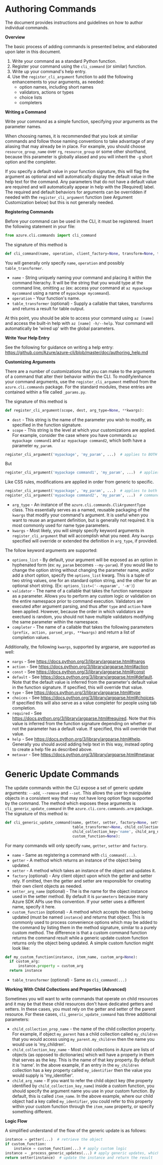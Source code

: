 Authoring Commands
=============================

The document provides instructions and guidelines on how to author individual commands.

**Overview**

The basic process of adding commands is presented below, and elaborated upon later in this document.

1. Write your command as a standard Python function.
2. Register your command using the `cli_command` (or similar) function.
3. Write up your command's help entry.
4. Use the `register_cli_argument` function to add the following enhancements to your arguments, as needed:
    - option names, including short names
    - validators, actions or types
    - choice lists
    - completers

**Writing a Command**

Write your command as a simple function, specifying your arguments as the parameter names.

When choosing names, it is recommended that you look at similiar commands and follow those naming conventions to take advantage of any aliasing that may already be in place. For example, you should choose `resource_group_name` over `rg`, `resource_group` or some other shorthand, because this parameter is globally aliased and you will inherit the `-g` short option and the completer.

If you specify a default value in your function signature, this will flag the argument as optional and will automatically display the default value in the help text for the command. Any parameters that do not have a default value are required and will automatically appear in help with the [Required] label. The required and default behaviors for arguments can be overridden if needed with the `register_cli_argument` function (see Argument Customization below) but this is not generally needed.

**Registering Commands**

Before your command can be used in the CLI, it must be registered. Insert the following statement in your file:

```Python
from azure.cli.commands import cli_command
```

The signature of this method is 
```Python
def cli_command(name, operation, client_factory=None, transform=None, table_transformer=None):
```
You will generally only specify `name`, `operation` and possibly `table_transformer`.
  - `name` - String uniquely naming your command and placing it within the command hierachy. It will be the string that you would type at the command line, omitting `az` (ex: access your command at `az mypackage mycommand` using a name of `mypackage mycommand`).
  - `operation` - Your function's name.
  - `table_transformer` (optional) - Supply a callable that takes, transforms and returns a result for table output.

At this point, you should be able to access your command using `az [name]` and access the built-in help with `az [name] -h/--help`. Your command will automatically be 'wired up' with the global parameters.

**Write Your Help Entry**

See the following for guidance on writing a help entry: https://github.com/Azure/azure-cli/blob/master/doc/authoring_help.md

**Customizing Arguments**

There are a number of customizations that you can make to the arguments of a command that alter their behavior within the CLI. To modify/enhance your command arguments, use the `register_cli_argument` method from the `azure.cli.commands` package. For the standard modules, these entries are contained within a file called `_params.py`. 

The signature of this method is
```Python
def register_cli_argument(scope, dest, arg_type=None, **kwargs):
```

- `dest` - This string is the name of the parameter you wish to modify, as specified in the function signature.
- `scope` - This string is the level at which your customizations are applied. For example, consider the case where you have commands `az mypackage command1` and `az mypackage command2`, which both have a parameter `my_param`. 

```Python
register_cli_argument('mypackage', 'my_param', ...)  # applies to BOTH command1 and command2
```
But
```Python
register_cli_argument('mypackage command1', 'my_param', ...)  # applies to command1 but not command2
```
Like CSS rules, modifications are applied in order from generic to specific.
```Python
register_cli_argument('mypackage', 'my_param', ...)  # applies to both command1 and command2
register_cli_argument('mypackage command2', 'my_param', ...)  # command2 inherits and build upon the previous changes
```
- `arg_type` - An instance of the `azure.cli.commands.CliArgumentType` class. This essentially serves as a named, reusable packaging of the `kwargs` that modify your command's argument. It is useful when you want to reuse an argument definition, but is generally not required. It is most commonly used for name type parameters.
- `kwargs` - Most likely, you will simply specify keyword arguments in `register_cli_argument` that will accomplish what you need.  Any `kwargs` specified will override or extended the definition in `arg_type`, if provided.

The follow keyword arguments are supported:
- `options_list` - By default, your argument will be exposed as an option in hyphenated form (ex: `my_param` becomes `--my-param`). If you would like to change the option string without changing the parameter name, and/or add a short option, specify the `options_list` kwarg. This is a tuple of two string values, one for an standard option string, and the other for an optional short string. (Ex: `options_list=('--myparam', '-m')`)
- `validator` - The name of a callable that takes the function namespace as a parameter. Allows you to perform any custom logic or validation on the entire namespace prior to command execution. Validators are executed after argument parsing, and thus after `type` and `action` have been applied. However, because the order in which validators are exectued is random, you should not have multiple validators modifying the same parameter within the namespace.
- `completer` - The name of a callable that takes the following parameters `(prefix, action, parsed_args, **kwargs)` and return a list of completion values.

Additionally, the following `kwargs`, supported by argparse, are supported as well:
- `nargs` - See https://docs.python.org/3/library/argparse.html#nargs
- `action` - See https://docs.python.org/3/library/argparse.html#action
- `const` - See https://docs.python.org/3/library/argparse.html#const
- `default` - See https://docs.python.org/3/library/argparse.html#default. Note that the default value is inferred from the parameter's default value in the function signature. If specified, this will override that value.
- `type` - See https://docs.python.org/3/library/argparse.html#type
- `choices` - See https://docs.python.org/3/library/argparse.html#choices. If specified this will also serve as a value completer for people using tab completion.
- `required` - See https://docs.python.org/3/library/argparse.html#required. Note that this value is inferred from the function signature depending on whether or not the parameter has a default value. If specified, this will override that value.
- `help` - See https://docs.python.org/3/library/argparse.html#help. Generally you should avoid adding help text in this way, instead opting to create a help file as described above.
- `metavar` - See https://docs.python.org/3/library/argparse.html#metavar

Generic Update Commands
=============================

The update commands within the CLI expose a set of generic update arguments: `--add`, `--remove` and `--set`. This allows the user to manipulate objects in a consistent way that may not have long option flags supported by the command. The method which exposes these arguments is `cli_generic_update_command` in the `azure.cli.core.commands.arm` package. The signature of this method is:

```Python
def cli_generic_update_command(name, getter, setter, factory=None, setter_arg_name='parameters',
                               table_transformer=None, child_collection_prop_name=None,
                               child_collection_key='name', child_arg_name='item_name',
                               custom_function=None):
```
For many commands will only specify `name`, `getter`, `setter` and `factory`.
  - `name` - Same as registering a command with `cli_command(...)`.
  - `getter` - A method which returns an instance of the object being updated.
  - `setter` - A method which takes an instance of the object and updates it.
  - `factory` (optional) - Any client object upon which the getter and setter rely. If omitted, then the getter and setter are responsible for creating their own client objects as needed.
  - `setter_arg_name` (optional) - The is the name for the object instance used in the setter method. By default it is `parameters` because many Azure SDK APIs use this convention. If your setter uses a different name, specify it here.
  - `custom_function` (optional) - A method which accepts the object being updated (must be named `instance`) and returns that object. This is commonly used to process convenience options which may be added to the command by listing them in the method signature, similar to a purely custom method. The difference is that a custom command function returns the command result while a generic update custom function returns only the object being updated. A simple custom function might look like:
  
  ```Python
  def my_custom_function(instance, item_name, custom_arg=None):
    if custom_arg:
        instance.property = custom_arg
    return instance
  ```
  - `table_transformer` (optional) - Same as `cli_command(...)`

**Working With Child Collections and Properties (Advanced)**

Sometimes you will want to write commands that operate on child resources and it may be that these child resources don't have dedicated getters and setters. In these cases, you must rely on the getter and setter of the parent resource. For these cases, `cli_generic_update_command` has three additional parameters:
  - `child_collection_prop_name` - the name of the child collection property. For example, if object `my_parent` has a child collection called `my_children` that you would access using `my_parent.my_children` then the name you would use is 'my_children'.
  - `child_collection_key_name` - Most child collections in Azure are lists of objects (as opposed to dictionaries) which will have a property in them that serves as the key. This is the name of that key property. By default it is 'name'. In the above example, if an entry in the `my_children` collection has a key property called `my_identifier` then the value you would supply is 'my_identifier'.
  - `child_arg_name` - If you want to refer the child object key (the property identified by `child_collection_key_name`) inside a custom function, you should specify the argument name you use in your custom function. By default, this is called `item_name`. In the above example, where our child object had a key called `my_identifier`, you could refer to this property within your custom function through the `item_name` property, or specify something different.
  
**Logic Flow**

A simplified understand of the flow of the generic update is as follows:

```Python
instance = getter(...)  # retrieve the object
if custom_function:
    instance = custom_function(...) # apply custom logic
instance = _process_generic_updates(...) # apply generic updates, which will overwrite custom logic in the event of a conflict
return setter(instance)  # update the instance and return the result
```
